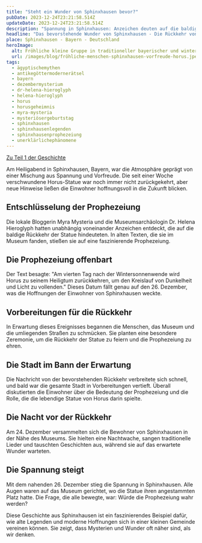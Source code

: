 ```yaml
---
title: "Steht ein Wunder von Sphinxhausen bevor?"
pubDate: 2023-12-24T23:21:58.514Z
updateDate: 2023-12-24T23:21:58.514Z
description: "Spannung in Sphinxhausen: Anzeichen deuten auf die baldige Rückkehr der lebendigen Horus-Statue am 26. Dezember hin. Entdecken Sie die Details der Prophezeiung."
headline: "Das bevorstehende Wunder von Sphinxhausen - Die Rückkehr von Horus"
place: Sphinxhausen - Bayern - Deutschland
heroImage:
  alt: Fröhliche kleine Gruppe in traditioneller bayerischer und winterlicher Kleidung, die bei sanfter Beleuchtung in Sphinxhausen zusammensteht, lachend und warme Getränke haltend, in Erwartung der Rückkehr der Horus-Statue.
  url: /images/blog/fröhliche-menschen-sphinxhausen-vorfreude-horus.jpeg
tags:
  - ägyptischemythen
  - antikegöttermodernerätsel
  - bayern
  - dezembermysterium
  - dr-helena-hieroglyph
  - helena-hieroglyph
  - horus
  - horusgeheimnis
  - myra-mysteria
  - mysteriösergeburtstag
  - sphinxhausen
  - sphinxhausenlegenden
  - sphinxhausenprophezeiung
  - unerklärlichephänomene
---
```



[Zu Teil 1 der Geschichte](der-fall-der-verschwundenen-horus-statue-in-sphinxhausen)

Am Heiligabend in Sphinxhausen, Bayern, war die Atmosphäre geprägt von einer Mischung aus Spannung und Vorfreude. Die seit einer Woche verschwundene Horus-Statue war noch immer nicht zurückgekehrt, aber neue Hinweise ließen die Einwohner hoffnungsvoll in die Zukunft blicken.

## Entschlüsselung der Prophezeiung

Die lokale Bloggerin Myra Mysteria und die Museumsarchäologin Dr. Helena Hieroglyph hatten unabhängig voneinander Anzeichen entdeckt, die auf die baldige Rückkehr der Statue hindeuteten. In alten Texten, die sie im Museum fanden, stießen sie auf eine faszinierende Prophezeiung.

## Die Prophezeiung offenbart

Der Text besagte: "Am vierten Tag nach der Wintersonnenwende wird Horus zu seinem Heiligtum zurückkehren, um den Kreislauf von Dunkelheit und Licht zu vollenden." Dieses Datum fällt genau auf den 26. Dezember, was die Hoffnungen der Einwohner von Sphinxhausen weckte.

## Vorbereitungen für die Rückkehr

In Erwartung dieses Ereignisses begannen die Menschen, das Museum und die umliegenden Straßen zu schmücken. Sie planten eine besondere Zeremonie, um die Rückkehr der Statue zu feiern und die Prophezeiung zu ehren.

## Die Stadt im Bann der Erwartung

Die Nachricht von der bevorstehenden Rückkehr verbreitete sich schnell, und bald war die gesamte Stadt in Vorbereitungen vertieft. Überall diskutierten die Einwohner über die Bedeutung der Prophezeiung und die Rolle, die die lebendige Statue von Horus darin spielte.

## Die Nacht vor der Rückkehr

Am 24. Dezember versammelten sich die Bewohner von Sphinxhausen in der Nähe des Museums. Sie hielten eine Nachtwache, sangen traditionelle Lieder und tauschten Geschichten aus, während sie auf das erwartete Wunder warteten.

## Die Spannung steigt

Mit dem nahenden 26. Dezember stieg die Spannung in Sphinxhausen. Alle Augen waren auf das Museum gerichtet, wo die Statue ihren angestammten Platz hatte. Die Frage, die alle bewegte, war: Würde die Prophezeiung wahr werden?

Diese Geschichte aus Sphinxhausen ist ein faszinierendes Beispiel dafür, wie alte Legenden und moderne Hoffnungen sich in einer kleinen Gemeinde vereinen können. Sie zeigt, dass Mysterien und Wunder oft näher sind, als wir denken.
